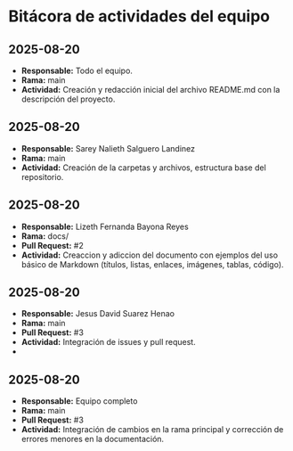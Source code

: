 # Bitácora de actividades del equipo

## 2025-08-20
- **Responsable:** Todo el equipo. 
- **Rama:** main  
- **Actividad:** Creación y redacción inicial del archivo README.md con la descripción del proyecto.

## 2025-08-20
- **Responsable:** Sarey Nalieth Salguero Landinez   
- **Rama:** main 
- **Actividad:** Creación de la carpetas y archivos, estructura base del repositorio.
  
## 2025-08-20
- **Responsable:** Lizeth Fernanda Bayona Reyes   
- **Rama:** docs/  
- **Pull Request:** #2  
- **Actividad:** Creaccion y adiccion del documento con ejemplos del uso básico de Markdown
(títulos, listas, enlaces, imágenes, tablas, código).

  
## 2025-08-20
- **Responsable:** Jesus David Suarez Henao  
- **Rama:** main  
- **Pull Request:** #3  
- **Actividad:** Integración de issues y pull request.
- 
## 2025-08-20
- **Responsable:** Equipo completo  
- **Rama:** main  
- **Pull Request:** #3  
- **Actividad:** Integración de cambios en la rama principal y corrección de errores menores en la documentación.

